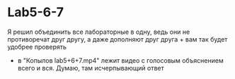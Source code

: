 # Lab5-6-7
Я решил объединить все лабораторные в одну, ведь они не противоречат друг другу, а даже дополняют друг друга + вам так будет удобрее проверять

+ в "Копылов lab5+6+7.mp4" лежит видео с голосовым объяснением всего и вся. Думаю, там исчерпывающий ответ
